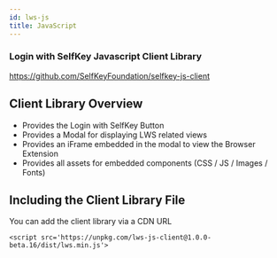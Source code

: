 ```yaml
---
id: lws-js
title: JavaScript
---
```


### Login with SelfKey Javascript Client Library

https://github.com/SelfKeyFoundation/selfkey-js-client

## Client Library Overview
* Provides the Login with SelfKey Button
* Provides a Modal for displaying LWS related views
* Provides an iFrame embedded in the modal to view the Browser Extension
* Provides all assets for embedded components (CSS / JS / Images / Fonts)

## Including the Client Library File

You can add the client library via a CDN URL

```
<script src='https://unpkg.com/lws-js-client@1.0.0-beta.16/dist/lws.min.js'>

```